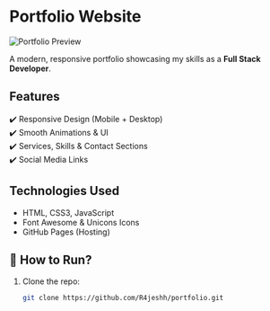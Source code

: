 # Portfolio Website  

![Portfolio Preview](assets/images/screenshot.png)  

A modern, responsive portfolio showcasing my skills as a **Full Stack Developer**.  

## Features  
✔️ Responsive Design (Mobile + Desktop)  
✔️ Smooth Animations & UI  
✔️ Services, Skills & Contact Sections  
✔️ Social Media Links  

##  Technologies Used  
- HTML, CSS3, JavaScript  
- Font Awesome & Unicons Icons  
- GitHub Pages (Hosting)  

## 🚀 How to Run?  
1. Clone the repo:  
   ```bash
   git clone https://github.com/R4jeshh/portfolio.git
